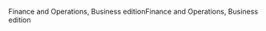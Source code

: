 <span data-ttu-id="2dfe3-101">Finance and Operations, Business edition</span><span class="sxs-lookup"><span data-stu-id="2dfe3-101">Finance and Operations, Business edition</span></span>
